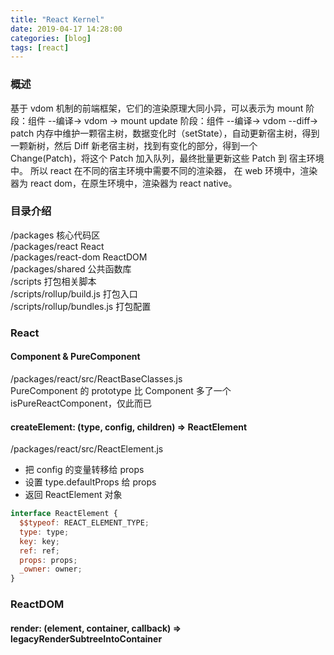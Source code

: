 ```yaml
---
title: "React Kernel"
date: 2019-04-17 14:28:00
categories: [blog]
tags: [react]
---
```


### 概述

基于 vdom 机制的前端框架，它们的渲染原理大同小异，可以表示为
mount 阶段：组件 --编译-> vdom -> mount
update 阶段：组件 --编译-> vdom --diff-> patch
内存中维护一颗宿主树，数据变化时（setState），自动更新宿主树，得到一颗新树，然后 Diff 新老宿主树，找到有变化的部分，得到一个 Change(Patch)，将这个 Patch 加入队列，最终批量更新这些 Patch 到 宿主环境 中。
所以 react 在不同的宿主环境中需要不同的渲染器，
在 web 环境中，渲染器为 react dom，在原生环境中，渲染器为 react native。

### 目录介绍

/packages 核心代码区  
/packages/react React  
/packages/react-dom ReactDOM  
/packages/shared 公共函数库  
/scripts 打包相关脚本  
/scripts/rollup/build.js 打包入口  
/scripts/rollup/bundles.js 打包配置

### React

#### Component & PureComponent

/packages/react/src/ReactBaseClasses.js  
PureComponent 的 prototype 比 Component 多了一个 isPureReactComponent，仅此而已

#### createElement: (type, config, children) => ReactElement

/packages/react/src/ReactElement.js

- 把 config 的变量转移给 props
- 设置 type.defaultProps 给 props
- 返回 ReactElement 对象

```js
interface ReactElement {
  $$typeof: REACT_ELEMENT_TYPE;
  type: type;
  key: key;
  ref: ref;
  props: props;
  _owner: owner;
}
```

### ReactDOM

#### render: (element, container, callback) => legacyRenderSubtreeIntoContainer

[1]: https://overreacted.io/zh-hans/react-as-a-ui-runtime/
